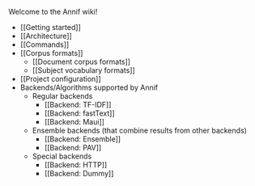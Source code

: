 Welcome to the Annif wiki!

* [[Getting started]]
* [[Architecture]]
* [[Commands]]
* [[Corpus formats]]
  * [[Document corpus formats]]
  * [[Subject vocabulary formats]]
* [[Project configuration]]
* Backends/Algorithms supported by Annif
  * Regular backends
     * [[Backend: TF-IDF]]
     * [[Backend: fastText]]
     * [[Backend: Maui]]
  * Ensemble backends (that combine results from other backends)
     * [[Backend: Ensemble]]
     * [[Backend: PAV]]
  * Special backends
     * [[Backend: HTTP]]
     * [[Backend: Dummy]]